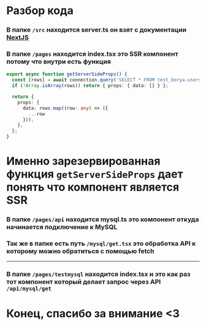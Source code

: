 # Разбор кода

### В папке ```/src``` находится **server.ts** он взят с документации **[NextJS](https://nextjs.org/docs/pages/building-your-application/configuring/custom-server)**

### В папке ```/pages``` находится **index.tsx** это **SSR компонент** потому что внутри есть функция 
```ts
export async function getServerSideProps() {
  const [rows] = await connection.query('SELECT * FROM test_borya.users;');
  if (!Array.isArray(rows)) return { props: { data: [] } };

  return {
    props: {
      data: rows.map((row: any) => ({
        ...row
      })),
    },
  };
}
```

# Именно зарезервированная функция ``` getServerSideProps ``` дает понять что компонент является SSR

### В папке ```/pages/api``` находится **mysql.ts** это компонент откуда начинается подключение к MySQL

### Так же в папке есть путь ```/mysql/get.tsx``` это обработка API к которому можно обратиться с помощью fetch

- ---

### В папке ```/pages/testmysql``` находится **index.tsx** и это как раз тот компонент который делает запрос через API ```/api/mysql/get```

# Конец, спасибо за внимание <3
